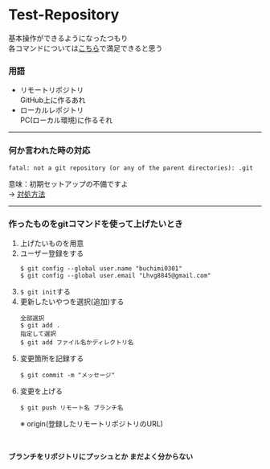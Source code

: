 # Test-Repository
基本操作ができるようになったつもり\
各コマンドについては[こちら](https://qiita.com/trafford_777/items/b40135995de01ae95dc2)で満足できると思う

### 用語
* リモートリポジトリ
　<dt>GitHub上に作るあれ</dt>
* ローカルレポジトリ
　<dt>PC(ローカル環境)に作るそれ</dt>
___
### 何か言われた時の対応
    fatal: not a git repository (or any of the parent directories): .git
    
意味：初期セットアップの不備ですよ</br>
-> [対処方法](https://qiita.com/gosairei1207/items/701b7ae494b96db0f9a1 "Qiita")

___
### 作ったものをgitコマンドを使って上げたいとき
1. 上げたいものを用意
2. ユーザー登録をする
    ```
    $ git config --global user.name "buchimi0301"
    $ git config --global user.email "Lhvg8845@gmail.com"
    ```
3. `$ git init`する
4. 更新したいやつを選択(追加)する
    ```
    全部選択
    $ git add .
    指定して選択
    $ git add ファイル名かディレクトリ名
    ```
5. 変更箇所を記録する
    ```
    $ git commit -m "メッセージ"
    ```
6. 変更を上げる
    ```
    $ git push リモート名 ブランチ名
    ```
    ※ origin(登録したリモートリポジトリのURL)

<br/>

**ブランチをリポジトリにプッシュとか まだよく分からない**